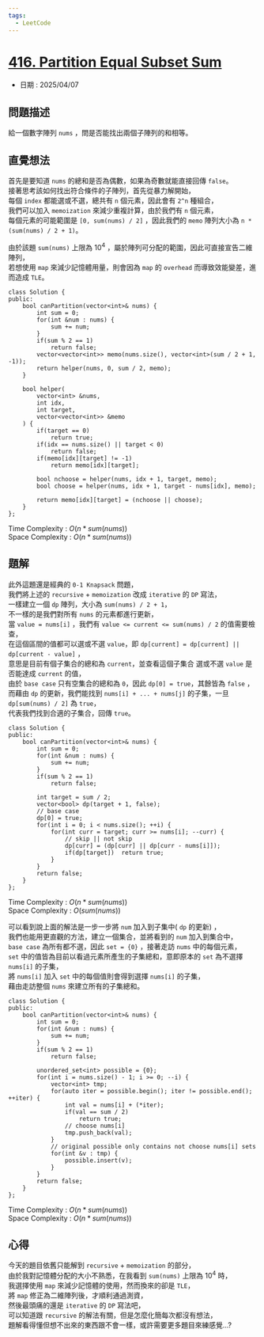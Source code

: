 ```yaml
---
tags:
  - LeetCode
---
```


# [416. Partition Equal Subset Sum](https://leetcode.com/problems/partition-equal-subset-sum/description/)  

+ 日期 : 2025/04/07  

## 問題描述  

給一個數字陣列 `nums` ，問是否能找出兩個子陣列的和相等。  

## 直覺想法  

首先是要知道 `nums` 的總和是否為偶數，如果為奇數就能直接回傳 `false`。  
接著思考該如何找出符合條件的子陣列，首先從暴力解開始，  
每個 `index` 都能選或不選，總共有 `n` 個元素，因此會有 `2^n` 種組合，  
我們可以加入 `memoization` 來減少重複計算，由於我們有 `n` 個元素，  
每個元素的可能範圍是 `[0, sum(nums) / 2]` ，因此我們的 `memo` 陣列大小為 `n * (sum(nums) / 2 + 1)`。  

由於該題 `sum(nums)` 上限為 $10^4$ ，屬於陣列可分配的範圍，因此可直接宣告二維陣列，  
若想使用 `map` 來減少記憶體用量，則會因為 `map` 的 `overhead` 而導致效能變差，進而造成 `TLE`。  

```cpp=
class Solution {
public:
    bool canPartition(vector<int>& nums) {
        int sum = 0;
        for(int &num : nums) {
            sum += num;
        }
        if(sum % 2 == 1)
            return false;
        vector<vector<int>> memo(nums.size(), vector<int>(sum / 2 + 1, -1));
        return helper(nums, 0, sum / 2, memo);
    }

    bool helper(
        vector<int> &nums,
        int idx, 
        int target, 
        vector<vector<int>> &memo
    ) {
        if(target == 0)
            return true;
        if(idx == nums.size() || target < 0)
            return false;
        if(memo[idx][target] != -1)
            return memo[idx][target];
        
        bool nchoose = helper(nums, idx + 1, target, memo);
        bool choose = helper(nums, idx + 1, target - nums[idx], memo);

        return memo[idx][target] = (nchoose || choose);
    }
};
```

Time Complexity : $O(n * sum(nums))$  
Space Complexity : $O(n * sum(nums))$  

## 題解  

此外這題還是經典的 `0-1 Knapsack` 問題，  
我們將上述的 `recursive` + `memoization` 改成 `iterative` 的 `DP` 寫法，  
一樣建立一個 `dp` 陣列，大小為 `sum(nums) / 2 + 1`，  
不一樣的是我們對所有 `nums` 的元素都進行更新，  
當 `value = nums[i]` ，我們有 `value <= current <= sum(nums) / 2` 的值需要檢查，  
在這個區間的值都可以選或不選 `value`，即 `dp[current] = dp[current] || dp[current - value]` ，  
意思是目前有個子集合的總和為 `current`，並查看這個子集合 選或不選 `value` 是否能達成 `current` 的值，  
由於 `base case` 只有空集合的總和為 `0`，因此 `dp[0] = true`，其餘皆為 `false` ，  
而藉由 `dp` 的更新，我們能找到 `nums[i] + ... + nums[j]` 的子集，一旦 `dp[sum(nums) / 2]` 為 `true`，  
代表我們找到合適的子集合，回傳 `true`。  

```cpp=
class Solution {
public:
    bool canPartition(vector<int>& nums) {
        int sum = 0;
        for(int &num : nums) {
            sum += num;
        }
        if(sum % 2 == 1)
            return false;

        int target = sum / 2;
        vector<bool> dp(target + 1, false);
        // base case
        dp[0] = true;
        for(int i = 0; i < nums.size(); ++i) {
            for(int curr = target; curr >= nums[i]; --curr) {
                // skip || not skip
                dp[curr] = (dp[curr] || dp[curr - nums[i]]);
                if(dp[target])  return true;
            }
        }
        return false;
    }
};
```

Time Complexity : $O(n * sum(nums))$  
Space Complexity : $O(sum(nums))$  

可以看到說上面的解法是一步一步將 `num` 加入到子集中( `dp` 的更新) ，  
我們也能用更直觀的方法，建立一個集合，並將看到的 `num` 加入到集合中，  
`base case` 為所有都不選，因此 `set = {0}` ，接著走訪 `nums` 中的每個元素，  
`set` 中的值皆為目前以看過元素所產生的子集總和，意即原本的 `set` 為不選擇 `nums[i]` 的子集，  
將 `nums[i]` 加入 `set` 中的每個值則會得到選擇 `nums[i]` 的子集，  
藉由走訪整個 `nums` 來建立所有的子集總和。  

```cpp=
class Solution {
public:
    bool canPartition(vector<int>& nums) {
        int sum = 0;
        for(int &num : nums) {
            sum += num;
        }
        if(sum % 2 == 1)
            return false;
        
        unordered_set<int> possible = {0};
        for(int i = nums.size() - 1; i >= 0; --i) {
            vector<int> tmp;
            for(auto iter = possible.begin(); iter != possible.end(); ++iter) {
                int val = nums[i] + (*iter);
                if(val == sum / 2)
                    return true;
                // choose nums[i]
                tmp.push_back(val);
            }
            // original possible only contains not choose nums[i] sets
            for(int &v : tmp) {
                possible.insert(v);
            }
        }
        return false;
    }
};
```

Time Complexity : $O(n * sum(nums))$  
Space Complexity : $O(n * sum(nums))$  

## 心得  

今天的題目依舊只能解到 `recursive` + `memoization` 的部分，  
由於我對記憶體分配的大小不熟悉，在我看到 `sum(nums)` 上限為 $10^4$ 時，  
我選擇使用 `map` 來減少記憶體的使用，然而換來的卻是 `TLE`，  
將 `map` 修正為二維陣列後，才順利通過測資，  
然後最頭痛的還是 `iterative` 的 `DP` 寫法吧，  
可以知道跟 `recursive` 的解法有關，但是怎麼化簡每次都沒有想法，  
題解看得懂但想不出來的東西跟不會一樣，或許需要更多題目來練感覺...?  
